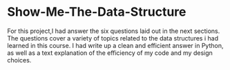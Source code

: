 # Show-Me-The-Data-Structure
For this project,I had  answer the six questions laid out in the next sections. The questions cover a variety of topics related to the data structures i had learned in this course. I had write up a clean and efficient answer in Python, as well as a text explanation of the efficiency of my code and my design choices.
